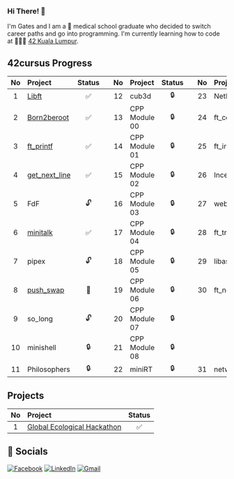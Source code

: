 ### Hi There! 👋

I'm Gates and I am a 🏥 medical school graduate who decided to switch career paths and go into programming. I'm currently learning how to code at 👨🏻‍💻 [42 Kuala Lumpur](https://42kl.edu.my).

## 42cursus Progress
| No  | Project                                                          | Status |   | No  | Project       | Status |   | No  | Project                        | Status |
| :-: | :----------------------------------------- | :----:              | - | :-: | :------------ | :----: | - | :-: | :----------------------------- | :----: |
| 1   | [Libft](../../../42-libft)                  | ✅     |   | 12  | cub3d         | 🔒     |   | 23  | NetPractice                    | 🔒     |
| 2   | [Born2beroot](../../../42-born2beroot)      | ✅     |   | 13  | CPP Module 00 | 🔒     |   | 24  | ft_containers                  | 🔒     |
| 3   | [ft_printf](../../../42-printf)             | ✅     |   | 14  | CPP Module 01 | 🔒     |   | 25  | ft_irc                         | 🔒     |
| 4   | [get_next_line](../../../42-get_next_line)  | ✅     |   | 15  | CPP Module 02 | 🔒     |   | 26  | Inception                      | 🔒     |
| 5   | FdF                                                              | 🔓     |   | 16  | CPP Module 03 | 🔒     |   | 27  | webserv                        | 🔒     |
| 6   | [minitalk](../../../42-minitalk)            | ✅     |   | 17  | CPP Module 04 | 🔒     |   | 28  | ft_transcendence               | 🔒     |
| 7   | pipex                                                            | 🔓     |   | 18  | CPP Module 05 | 🔒     |   | 29  | libasm                         | 🔒     |
| 8   | [push_swap](../../../42-push_swap)          | 📝     |   | 19  | CPP Module 06 | 🔒     |   | 30  | ft_newton                      | 🔒     |
| 9   | so_long                                                          | 🔓     |   | 20  | CPP Module 07 | 🔒     |   |     |                                |        |
| 10  | minishell                                                        | 🔒     |   | 21  | CPP Module 08 | 🔒     |   |     |                                |        |
| 11  | Philosophers                                                     | 🔒     |   | 22  | miniRT        | 🔒     |   | 31  | netwhat                        |  ✅   |

## Projects
| No  | Project                                           | Status  |
| :-: | :------------------------------------------------ | :-----: |
| 1   | [Global Ecological Hackathon](../../../plankthon) |    ✅  |

## 📱 Socials
[![Facebook](https://img.shields.io/badge/-Facebook-3b5998?style=flat-square&logo=facebook&logoColor=white)](https://www.facebook.com/Gates.Tan.96/)
[![LinkedIn](https://img.shields.io/badge/-LinkedIn-0e76a8?style=flat-square&logo=linkedin&logoColor=white)](https://www.linkedin.com/in/gates-tan/)
[![Gmail](https://img.shields.io/badge/-Gmail-d95040?style=flat-square&logo=gmail&logoColor=white)](mailto:gatestan13@gmail.com)
<!--
**gatestan13/gatestan13** is a ✨ _special_ ✨ repository because its `README.md` (this file) appears on your GitHub profile.

Here are some ideas to get you started:

- 🔭 I’m currently working on ...
- 🌱 I’m currently learning ...
- 👯 I’m looking to collaborate on ...
- 🤔 I’m looking for help with ...
- 💬 Ask me about ...
- 📫 How to reach me: ...
- 😄 Pronouns: ...
- ⚡ Fun fact: ...
-->
